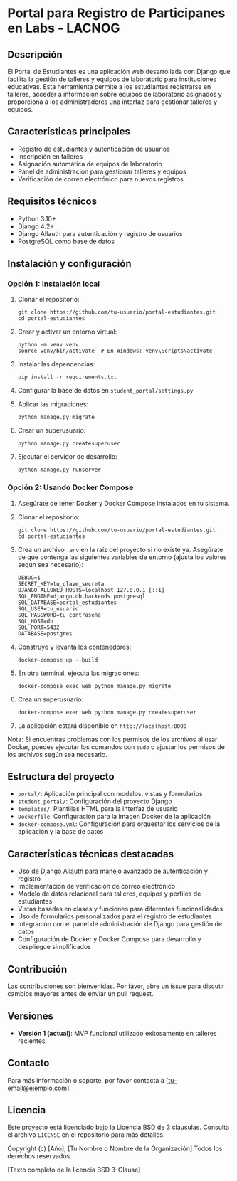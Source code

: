 # Portal para Registro de Participanes en Labs - LACNOG

## Descripción
El Portal de Estudiantes es una aplicación web desarrollada con Django que facilita la gestión de talleres y equipos de laboratorio para instituciones educativas. Esta herramienta permite a los estudiantes registrarse en talleres, acceder a información sobre equipos de laboratorio asignados y proporciona a los administradores una interfaz para gestionar talleres y equipos.

## Características principales
- Registro de estudiantes y autenticación de usuarios
- Inscripción en talleres
- Asignación automática de equipos de laboratorio
- Panel de administración para gestionar talleres y equipos
- Verificación de correo electrónico para nuevos registros

## Requisitos técnicos
- Python 3.10+
- Django 4.2+
- Django Allauth para autenticación y registro de usuarios
- PostgreSQL como base de datos

## Instalación y configuración

### Opción 1: Instalación local

1. Clonar el repositorio:
   ```
   git clone https://github.com/tu-usuario/portal-estudiantes.git
   cd portal-estudiantes
   ```

2. Crear y activar un entorno virtual:
   ```
   python -m venv venv
   source venv/bin/activate  # En Windows: venv\Scripts\activate
   ```

3. Instalar las dependencias:
   ```
   pip install -r requirements.txt
   ```

4. Configurar la base de datos en `student_portal/settings.py`

5. Aplicar las migraciones:
   ```
   python manage.py migrate
   ```

6. Crear un superusuario:
   ```
   python manage.py createsuperuser
   ```

7. Ejecutar el servidor de desarrollo:
   ```
   python manage.py runserver
   ```

### Opción 2: Usando Docker Compose

1. Asegúrate de tener Docker y Docker Compose instalados en tu sistema.

2. Clonar el repositorio:
   ```
   git clone https://github.com/tu-usuario/portal-estudiantes.git
   cd portal-estudiantes
   ```

3. Crea un archivo `.env` en la raíz del proyecto si no existe ya. Asegúrate de que contenga las siguientes variables de entorno (ajusta los valores según sea necesario):
   ```
   DEBUG=1
   SECRET_KEY=tu_clave_secreta
   DJANGO_ALLOWED_HOSTS=localhost 127.0.0.1 [::1]
   SQL_ENGINE=django.db.backends.postgresql
   SQL_DATABASE=portal_estudiantes
   SQL_USER=tu_usuario
   SQL_PASSWORD=tu_contraseña
   SQL_HOST=db
   SQL_PORT=5432
   DATABASE=postgres
   ```

4. Construye y levanta los contenedores:
   ```
   docker-compose up --build
   ```

5. En otra terminal, ejecuta las migraciones:
   ```
   docker-compose exec web python manage.py migrate
   ```

6. Crea un superusuario:
   ```
   docker-compose exec web python manage.py createsuperuser
   ```

7. La aplicación estará disponible en `http://localhost:8000`

Nota: Si encuentras problemas con los permisos de los archivos al usar Docker, puedes ejecutar los comandos con `sudo` o ajustar los permisos de los archivos según sea necesario.

## Estructura del proyecto
- `portal/`: Aplicación principal con modelos, vistas y formularios
- `student_portal/`: Configuración del proyecto Django
- `templates/`: Plantillas HTML para la interfaz de usuario
- `Dockerfile`: Configuración para la imagen Docker de la aplicación
- `docker-compose.yml`: Configuración para orquestar los servicios de la aplicación y la base de datos

## Características técnicas destacadas
- Uso de Django Allauth para manejo avanzado de autenticación y registro
- Implementación de verificación de correo electrónico
- Modelo de datos relacional para talleres, equipos y perfiles de estudiantes
- Vistas basadas en clases y funciones para diferentes funcionalidades
- Uso de formularios personalizados para el registro de estudiantes
- Integración con el panel de administración de Django para gestión de datos
- Configuración de Docker y Docker Compose para desarrollo y despliegue simplificados

## Contribución
Las contribuciones son bienvenidas. Por favor, abre un issue para discutir cambios mayores antes de enviar un pull request.

## Versiones
- **Versión 1 (actual)**: MVP funcional utilizado exitosamente en talleres recientes.

## Contacto
Para más información o soporte, por favor contacta a [tu-email@ejemplo.com].

## Licencia
Este proyecto está licenciado bajo la Licencia BSD de 3 cláusulas. Consulta el archivo `LICENSE` en el repositorio para más detalles.

Copyright (c) [Año], [Tu Nombre o Nombre de la Organización]
Todos los derechos reservados.

[Texto completo de la licencia BSD 3-Clause]
